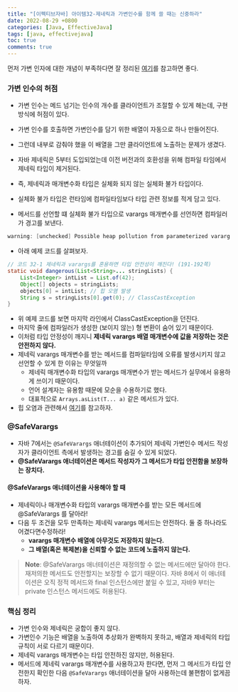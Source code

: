 ```yaml
---
title: "[이펙티브자바] 아이템32-제네릭과 가변인수를 함께 쓸 때는 신중하라"
date: 2022-08-29 +0800
categories: [Java, EffectiveJava]
tags: [java, effectivejava]
toc: true
comments: true
---
```


먼저 가변 인자에 대한 개념이 부족하다면 잘 정리된 [여기](https://sleepyeyes.tistory.com/29)를 참고하면 좋다.

### 가변 인수의 허점
- 가변 인수는 메드 넘기는 인수의 개수를 클라이언트가 조절할 수  있게 해는데, 구현 방식에 허점이 있다. 
- 가변 인수를 호출하면 가변인수를 담기 위한 배열이 자동으로 하나 만들어진다.
- 그런데 내부로 감춰야 했을 이 배열을 그만 클라이언트에 노출하는 문제가 생겼다.

- 자바 제네릭은 5부터 도입되었는데 이전 버전과의 호환성을 위해 컴파일 타임에서 제네릭 타입이 제거된다.
- 즉, 제네릭과 매개변수화 타입은 실체화 되지 않는 실체화 불가 타입이다.
- 실체화 불가 타입은 런타임에 컴파일타임보다 타입 관련 정보를 적게 담고 있다.
- 메서드를 선언할 떄 실체화 불가 타입으로 varargs 매개변수를 선언하면 컴파일러가 경고를 보낸다.

```java
warning: [unchecked] Possible heap pollution from parameterized vararg type List<String>
```

- 아래 예제 코드를 살펴보자.

```java
// 코드 32-1 제네릭과 varargs를 혼용하면 타입 안전성이 깨진다! (191-192쪽)
static void dangerous(List<String>... stringLists) {
    List<Integer> intList = List.of(42);
    Object[] objects = stringLists;
    objects[0] = intList; // 힙 오염 발생
    String s = stringLists[0].get(0); // ClassCastException
}
```

- 위 예제 코드를 보면 마지막 라인에서 ClassCastException을 던진다.
- 마지막 줄에 컴파일러가 생성한 (보이지 않는) 형 변환이 숨어 있기 때문이다.
- 이처럼 타입 안정성이 깨지니 <b>제네릭 varargs 배열 매개변수에 값을 저장하는 것은 안전하지 않다.</b>
- 제네릭 varargs 매개변수를 받는 메서드를 컴파일타임에 오류를 발생시키지 않고 선언할 수 있게 한 이유는 무엇일까
    - 제네릭 매개변수화 타입의 varargs 매개변수가 받는 메서드가 실무에서 유용하게 쓰이기 때문이다.
    - 언어 설계자는 유용함 때문에 모순을 수용하기로 했다.
    - 대표적으로 `Arrays.asList(T... a)` 같은 메서드가 있다.
- 힙 오염과 관련해서 [여기](https://parkadd.tistory.com/130)를 참고하자.

### @SafeVarargs
- 자바 7에서는 `@SafeVarargs` 애너테이션이 추가되어 제네릭 가변인수 메서드 작성자가 클라이언트 측에서 발생하는 경고를 숨길 수 있게 되었다.
- <b>@SafeVarargs 애너테이션은 메서드 작성자가 그 메서드가 타입 안전함을 보장하는 장치다.</b>

#### @SafeVarargs 애너테이션을 사용해야 할 때
- 제네릭이나 매개변수화 타입의 varargs 매개변수를 받는 모든 메서드에 @SafeVarargs 를 달아라!
- 다음 두 조건을 모두 만족하는 제네릭 varargs 메서드는 안전하다. 둘 중 하나라도 어겼다면수정하라!
    - <b>varargs 매개변수 배열에 아무것도 저장하지 않는다.</b>
    - <b>그 배열(혹은 복제본)을 신뢰할 수 없는 코드에 노출하지 않는다.</b>

> **Note**: @SafeVarargs 애너테이션은 재정의할 수 없는 메서드에만 달아야 한다. 재저의한 메서드도 안전할지는 보장할 수 없기 때문이다. 자바 8에서 이 애너테이션은 오직 정적 메서드와 final 인스턴스에만 붙일 수 있고, 자바9 부터는 private 인스턴스 메서드에도 허용된다.

### 핵심 정리
- 가변 인수와 제네릭은 궁합이 좋지 않다.
- 가변인수 기능은 배열을 노출하여 추상화가 완벽하지 못하고, 배열과 제네릭의 타입규칙이 서로 다르기 때문이다.
- 제네릭 varargs 매개변수는 타입 안전하진 않지만, 허용된다.
- 메서드에 제네릭 varargs 매개변수를 사용하고자 한다면, 먼저 그 메서드가 타입 안전한지 확인한 다음 `@SafeVarargs` 애너테이션을 달아 사용하는데 불편함이 없게끔하자.
